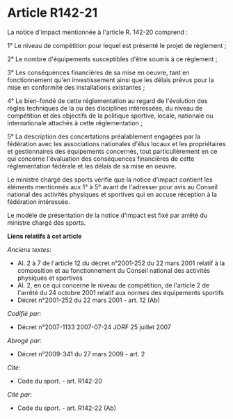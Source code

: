 # Article R142-21

La notice d'impact mentionnée à l'article R. 142-20 comprend : 

1° Le niveau de compétition pour lequel est présenté le projet de règlement ; 

2° Le nombre d'équipements susceptibles d'être soumis à ce règlement ; 

3° Les conséquences financières de sa mise en oeuvre, tant en fonctionnement qu'en investissement ainsi que les délais prévus
pour la mise en conformité des installations existantes ; 

4° Le bien-fondé de cette réglementation au regard de l'évolution des règles techniques de la ou des disciplines intéressées,
du niveau de compétition et des objectifs de la politique sportive, locale, nationale ou internationale attachés à cette
réglementation ; 

5° La description des concertations préalablement engagées par la fédération avec les associations nationales d'élus locaux
et les propriétaires et gestionnaires des équipements concernés, tout particulièrement en ce qui concerne l'évaluation des
conséquences financières de cette réglementation fédérale et les délais de sa mise en oeuvre. 

Le ministre chargé des sports vérifie que la notice d'impact contient les éléments mentionnés aux 1° à 5° avant de l'adresser
pour avis au Conseil national des activités physiques et sportives qui en accuse réception à la fédération intéressée. 

Le modèle de présentation de la notice d'impact est fixé par arrêté du ministre chargé des sports.

**Liens relatifs à cet article**

_Anciens textes_:

  - Al. 2 à 7 de l'article 12 du décret n°2001-252 du 22 mars 2001 relatif à la composition et au fonctionnement du Conseil national des activités physiques et sportives
  - Al. 2, en ce qui concerne le niveau de compétition, de l'article 2 de l'arrêté du 24 octobre 2001 relatif aux normes des équipements sportifs
  - Décret n°2001-252 du 22 mars 2001 - art. 12 (Ab)

_Codifié par_:

  - Décret n°2007-1133 2007-07-24 JORF 25 juillet 2007

_Abrogé par_:

  - Décret n°2009-341 du 27 mars 2009 - art. 2

_Cite_:

  - Code du sport. - art. R142-20

_Cité par_:

  - Code du sport. - art. R142-22 (Ab)
